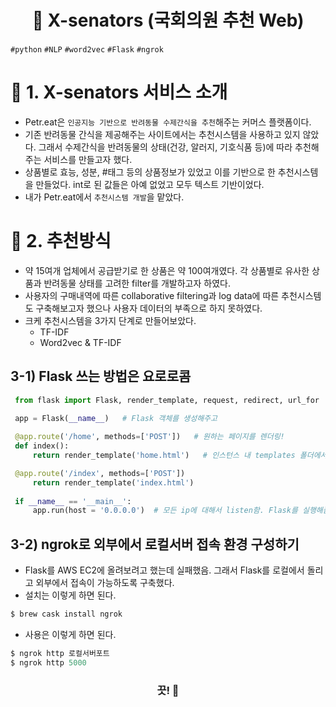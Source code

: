 <h1 align="center"><strong>🔎 X-senators (국회의원 추천 Web)</strong></h3>

`#python` `#NLP` `#word2vec` `#Flask` `#ngrok`

# 🚦 1. X-senators 서비스 소개
- Petr.eat은 `인공지능 기반으로 반려동물 수제간식을 추천`해주는 커머스 플랫폼이다.
- 기존 반려동물 간식을 제공해주는 사이트에서는 추천시스템을 사용하고 있지 않았다. 그래서 수제간식을 반려동물의 상태(건강, 알러지, 기호식품 등)에 따라 추천해주는 서비스를 만들고자 했다.
- 상품별로 효능, 성분, #태그 등의 상품정보가 있었고 이를 기반으로 한 추천시스템을 만들었다. int로 된 값들은 아예 없었고 모두 텍스트 기반이었다.
- 내가 Petr.eat에서 `추천시스템 개발`을 맡았다.

# 🚦 2. 추천방식
- 약 15여개 업체에서 공급받기로 한 상품은 약 100여개였다. 각 상품별로 유사한 상품과 반려동물 상태를 고려한 filter를 개발하고자 하였다.
- 사용자의 구매내역에 따른 collaborative filtering과 log data에 따른 추천시스템도 구축해보고자 했으나 사용자 데이터의 부족으로 하지 못하였다.
- 크케 추천시스템을 3가지 단계로 만들어보았다.
  - TF-IDF
  - Word2vec & TF-IDF
  
## 3-1) Flask 쓰는 방법은 요로로콤
``` python
 from flask import Flask, render_template, request, redirect, url_for  ## Web 구현용

 app = Flask(__name__)   # Flask 객체를 생성해주고
 
 @app.route('/home', methods=['POST'])   # 원하는 페이지를 렌더링!
 def index():
     return render_template('home.html')   # 인스턴스 내 templates 폴더에서 html 파일을 찾아서 실행

 @app.route('/index', methods=['POST'])  
     return render_template('index.html')   
 
 if __name__ == '__main__':
     app.run(host = '0.0.0.0')  # 모든 ip에 대해서 listen함. Flask를 실행해줌. 앞에 있어도 되고 뒤에 있어도 됨
```

## 3-2) ngrok로 외부에서 로컬서버 접속 환경 구성하기
- Flask를 AWS EC2에 올려보려고 했는데 실패했음. 그래서 Flask를 로컬에서 돌리고 외부에서 접속이 가능하도록 구축했다.
- 설치는 이렇게 하면 된다.
```python
$ brew cask install ngrok
```

- 사용은 이렇게 하면 된다.
```python
$ ngrok http 로컬서버포트
$ ngrok http 5000
```
<h3 align="center"><strong>끗! 🙌</strong></h3>
